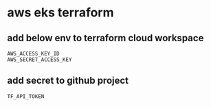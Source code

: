 # aws eks terraform

## add below env to terraform cloud workspace
```
AWS_ACCESS_KEY_ID
AWS_SECRET_ACCESS_KEY
```

## add secret to github project 
```
TF_API_TOKEN
```